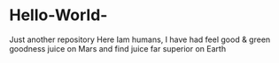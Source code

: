 # Hello-World-
Just another repository
Here Iam humans, I have had feel good & green goodness juice on Mars and find juice far superior on Earth
